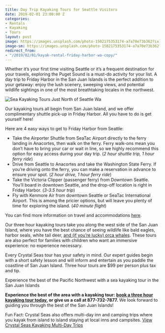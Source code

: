 ```yaml
---
title: Day Trip Kayaking Tours for Seattle Visitors
date: 2019-02-01 23:00:00 Z
categories:
- Rentals
- Kayaking
- Tours
layout: post
image: https://images.unsplash.com/photo-1502175353174-a7a70e73b362?ixlib=rb-1.2.1&ixid=eyJhcHBfaWQiOjEyMDd9&auto=format&fit=crop&w=2170&q=80
image-sm: https://images.unsplash.com/photo-1502175353174-a7a70e73b362?ixlib=rb-1.2.1&ixid=eyJhcHBfaWQiOjEyMDd9&auto=format&fit=crop&w=600&q=60
redirect_from:
- "/2019/02/01/kayak-rental-friday-harbor-wa-copy/"
---
```


Whether it’s your first time visiting Seattle or it’s a frequent destination for your travels, exploring the Puget Sound is a must-do activity for your list. A day trip to Friday Harbor in the San Juan Islands is the perfect addition to your getaway: enjoy the lush scenery, sweeping views, and potential wildlife sightings in one of the most breathtaking locales in the northwest.

![Sea Kayaking Tours Just North of Seattle Wa]({{site.baseurl}}/uploads/aerial-off-sanjuan-county-park-kayakers-paddlingcom-size.jpg "Sea Kayaking Tours Just North of Seattle Wa")

Our kayaking tours all begin from San Juan Island, and we offer complimentary shuttle pick-up in Friday Harbor. All you have to do is get yourself here!

Here are 4 easy ways to get to Friday Harbor from Seattle:

* Take the Airporter Shuttle from SeaTac Airport directly to the ferry landing in Anacortes, then walk on the ferry. Ferry walk-ons mean you don’t have to bring your car or wait in line, so we highly recommend this option for easy access during your day trip. (_2 hour shuttle trip, 1 hour ferry ride_)
* Drive from Seattle to Anacortes and take the Washington State Ferry. If you’re driving onto the ferry, you can make a reservation in advance to ensure your spot. (_2 hour drive, 1 hour ferry ride_)
* Take the Victoria Clipper (passenger ferry) from Downtown Seattle. You’ll board in downtown Seattle, and the drop-off location is right in Friday Harbor. (_3-3.5 hour trip_)
* Fly with Kenmore Air from downtown Seattle or SeaTac International Airport. This is among the pricier options, but will leave you plenty of time for exploring the island. (_40 minute flight_)

You can find more information on travel and accommodations [here](https://www.crystalseas.com/cs-sj-travel-info.htm).

Our three hour kayaking tours take you along the west side of the San Juan Island, where you have the best chance of seeing wildlife like bald eagles, harbor seals, white tail deer, [and (if you’re lucky) orca whales](https://www.crystalseas.com/guide/2018/04/09/canoing-puget-sound-orcas/). These tours are also perfect for families with children who want an immersive experience: no experience necessary.

Every Crystal Seas tour has your safety in mind. Our expert guides begin with a short safety lesson and will inform and entertain as you paddle the coastline of San Juan Island. Three hour tours are $99 per person plus tax and tip.

Experience the best of the Pacific Northwest with a sea kayaking tour in the San Juan Islands

**Experience the best of the area with a kayaking tour:** [**book a three hour kayaking tour today**](https://www.crystalseas.com/cs-sj-tour-3hour.htm)**, or give us a call at 877-732-7877.** We look forward to guiding you through the best of the San Juan Islands!

Fun Fact: Crystal Seas also offers multi-day inn and camping trips where you kayak from island to island staying at local inns and campsites. [View Crystal Seas Kayaking Multi-Day Trips](https://www.crystalseas.com/cs-general-our-tours.htm)